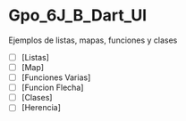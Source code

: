 # Gpo_6J_B_Dart_Ul
Ejemplos de listas, mapas, funciones y clases

-[ ] [Listas]
-[ ] [Map]
-[ ] [Funciones Varias]
-[ ] [Funcion Flecha]
-[ ] [Clases]
-[ ] [Herencia]
